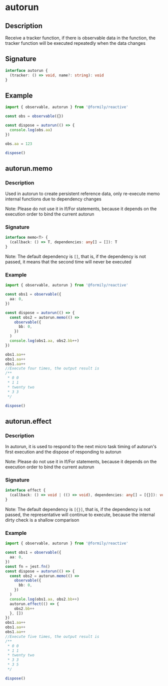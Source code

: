 # autorun

## Description

Receive a tracker function, if there is observable data in the function, the tracker function will be executed repeatedly when the data changes

## Signature

```ts
interface autorun {
  (tracker: () => void, name?: string): void
}
```

## Example

```ts
import { observable, autorun } from '@formily/reactive'

const obs = observable({})

const dispose = autorun(() => {
  console.log(obs.aa)
})

obs.aa = 123

dispose()
```

## autorun.memo

### Description

Used in autorun to create persistent reference data, only re-execute memo internal functions due to dependency changes

Note: Please do not use it in If/For statements, because it depends on the execution order to bind the current autorun

### Signature

```ts
interface memo<T> {
  (callback: () => T, dependencies: any[] = []): T
}
```

Note: The default dependency is `[]`, that is, if the dependency is not passed, it means that the second time will never be executed

### Example

```ts
import { observable, autorun } from '@formily/reactive'

const obs1 = observable({
  aa: 0,
})

const dispose = autorun(() => {
  const obs2 = autorun.memo(() =>
    observable({
      bb: 0,
    })
  )
  console.log(obs1.aa, obs2.bb++)
})

obs1.aa++
obs1.aa++
obs1.aa++
//Execute four times, the output result is
/**
 * 0 0
 * 1 1
 * twenty two
 * 3 3
 */

dispose()
```

## autorun.effect

### Description

In autorun, it is used to respond to the next micro task timing of autorun's first execution and the dispose of responding to autorun

Note: Please do not use it in If/For statements, because it depends on the execution order to bind the current autorun

### Signature

```ts
interface effect {
  (callback: () => void | (() => void), dependencies: any[] = [{}]): void
}
```

Note: The default dependency is `[{}]`, that is, if the dependency is not passed, the representative will continue to execute, because the internal dirty check is a shallow comparison

### Example

```ts
import { observable, autorun } from '@formily/reactive'

const obs1 = observable({
  aa: 0,
})
const fn = jest.fn()
const dispose = autorun(() => {
  const obs2 = autorun.memo(() =>
    observable({
      bb: 0,
    })
  )
  console.log(obs1.aa, obs2.bb++)
  autorun.effect(() => {
    obs2.bb++
  }, [])
})
obs1.aa++
obs1.aa++
obs1.aa++
//Execute five times, the output result is
/**
 * 0 0
 * 1 1
 * twenty two
 * 3 3
 * 3 5
 */

dispose()
```
